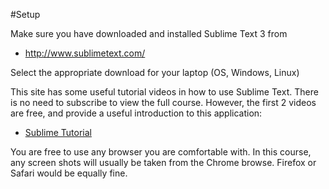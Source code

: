 #Setup

Make sure you have downloaded and installed Sublime Text 3 from

 - <http://www.sublimetext.com/>

Select the appropriate download for your laptop (OS, Windows, Linux)

This site has some useful tutorial videos in how to use Sublime Text. There is no need to subscribe to view the full course. However, the first 2 videos are free, and provide a useful introduction to this application:

 - [Sublime Tutorial](http://code.tutsplus.com/courses/perfect-workflow-in-sublime-text-2)

You are free to use any browser you are comfortable with. In this course, any screen shots will usually be taken from the Chrome browse. Firefox or Safari would be equally fine.